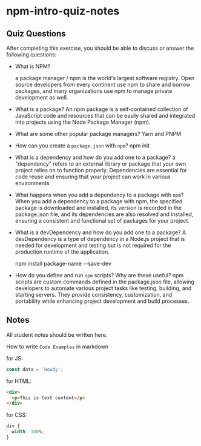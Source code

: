 # npm-intro-quiz-notes

## Quiz Questions

After completing this exercise, you should be able to discuss or answer the following questions:

- What is NPM?

  a package manager / npm is the world's largest software registry. Open source developers from every continent use npm to share and borrow packages, and many organizations use npm to manage private development as well.

- What is a package?
  An npm package is a self-contained collection of JavaScript code and resources that can be easily shared and integrated into projects using the Node Package Manager (npm).

- What are some other popular package managers?
  Yarn and PNPM
- How can you create a `package.json` with `npm`?
  npm init

- What is a dependency and how do you add one to a package?
  a "dependency" refers to an external library or package that your own project relies on to function properly. Dependencies are essential for code reuse and ensuring that your project can work in various environments
- What happens when you add a dependency to a package with `npm`?
  When you add a dependency to a package with npm, the specified package is downloaded and installed, its version is recorded in the package.json file, and its dependencies are also resolved and installed, ensuring a consistent and functional set of packages for your project.

- What is a devDependency and how do you add one to a package?
  A devDependency is a type of dependency in a Node.js project that is needed for development and testing but is not required for the production runtime of the application.

  npm install package-name --save-dev

- How do you define and run `npm` scripts? Why are these useful?
  npm scripts are custom commands defined in the package.json file, allowing developers to automate various project tasks like testing, building, and starting servers.
  They provide consistency, customization, and portability while enhancing project development and build processes.

## Notes

All student notes should be written here.

How to write `Code Examples` in markdown

for JS:

```javascript
const data = 'Howdy';
```

for HTML:

```html
<div>
  <p>This is text content</p>
</div>
```

for CSS:

```css
div {
  width: 100%;
}
```
